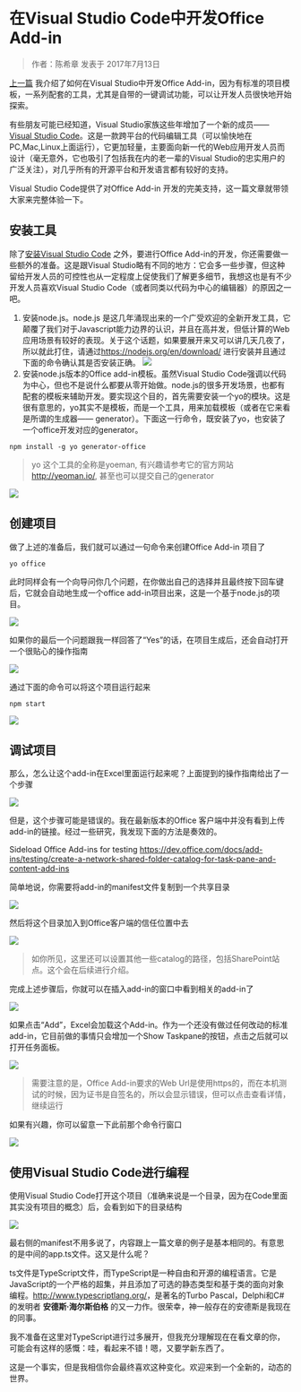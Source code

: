 # 在Visual Studio Code中开发Office Add-in
> 作者：陈希章 发表于 2017年7月13日

[上一篇](officeaddindev.md) 我介绍了如何在Visual Studio中开发Office Add-in，因为有标准的项目模板，一系列配套的工具，尤其是自带的一键调试功能，可以让开发人员很快地开始探索。

有些朋友可能已经知道，Visual Studio家族这些年增加了一个新的成员—— [Visual Studio Code](https://code.visualstudio.com/)。这是一款跨平台的代码编辑工具（可以愉快地在PC,Mac,Linux上面运行），它更加轻量，主要面向新一代的Web应用开发人员而设计（毫无意外，它也吸引了包括我在内的老一辈的Visual Studio的忠实用户的广泛关注），对几乎所有的开源平台和开发语言都有较好的支持。

Visual Studio Code提供了对Office Add-in 开发的完美支持，这一篇文章就带领大家来完整体验一下。

## 安装工具

除了[安装Visual Studio Code](https://code.visualstudio.com/Download) 之外，要进行Office Add-in的开发，你还需要做一些额外的准备。这是跟Visual Studio略有不同的地方：它会多一些步骤，但这种留给开发人员的可控性也从一定程度上促使我们了解更多细节，我想这也是有不少开发人员喜欢Visual Studio Code（或者同类以代码为中心的编辑器）的原因之一吧。

1. 安装node.js。node.js 是这几年涌现出来的一个广受欢迎的全新开发工具，它颠覆了我们对于Javascript能力边界的认识，并且在高并发，但低计算的Web应用场景有较好的表现。关于这个话题，如果要展开来又可以讲几天几夜了，所以就此打住，请通过<https://nodejs.org/en/download/> 进行安装并且通过下面的命令确认其是否安装正确。
![](images/nodenpmversion.png)
1. 安装node.js版本的Office add-in模板。虽然Visual Studio Code强调以代码为中心，但也不是说什么都要从零开始做。node.js的很多开发场景，也都有配套的模板来辅助开发。要实现这个目的，首先需要安装一个yo的模块。这是很有意思的，yo其实不是模板，而是一个工具，用来加载模板（或者在它来看是所谓的生成器—— generator）。下面这一行命令，既安装了yo，也安装了一个office开发对应的generator。
```
npm install -g yo generator-office
```
> yo 这个工具的全称是yoeman, 有兴趣请参考它的官方网站 <http://yeoman.io/>, 甚至也可以提交自己的generator

![](images/npmyoofficegenerator.png)


## 创建项目

做了上述的准备后，我们就可以通过一句命令来创建Office Add-in 项目了

```
yo office
```
此时同样会有一个向导问你几个问题，在你做出自己的选择并且最终按下回车键后，它就会自动地生成一个office add-in项目出来，这是一个基于node.js的项目。

![](images/officewebaddinnodejs.png)

如果你的最后一个问题跟我一样回答了“Yes”的话，在项目生成后，还会自动打开一个很贴心的操作指南

![](images/officeaddinvscodestart.png)

通过下面的命令可以将这个项目运行起来

```
npm start
```
![](images/exceladdinsamplecodesample.png)

## 调试项目

那么，怎么让这个add-in在Excel里面运行起来呢？上面提到的操作指南给出了一个步骤

![](images/exceladdinsideload.PNG)

但是，这个步骤可能是错误的。我在最新版本的Office 客户端中并没有看到上传add-in的链接。经过一些研究，我发现下面的方法是奏效的。

Sideload Office Add-ins for testing 
<https://dev.office.com/docs/add-ins/testing/create-a-network-shared-folder-catalog-for-task-pane-and-content-add-ins>

简单地说，你需要将add-in的manifest文件复制到一个共享目录

![](images/officeaddinsharedfolder.PNG)

然后将这个目录加入到Office客户端的信任位置中去

![](images/officeaddincatalogs.png)

> 如你所见，这里还可以设置其他一些catalog的路径，包括SharePoint站点。这个会在后续进行介绍。

完成上述步骤后，你就可以在插入add-in的窗口中看到相关的add-in了

![](images/sharedfolderaddin.png)

如果点击“Add”，Excel会加载这个Add-in。作为一个还没有做过任何改动的标准add-in，它目前做的事情只会增加一个Show Taskpane的按钮，点击之后就可以打开任务面板。

![](images/exceladdincodeloadsample.png)

> 需要注意的是，Office Add-in要求的Web Url是使用https的，而在本机测试的时候，因为证书是自签名的，所以会显示错误，但可以点击查看详情，继续运行

如果有兴趣，你可以留意一下此前那个命令行窗口

![](images/exceladdinnpmconsole.png)

## 使用Visual Studio Code进行编程

使用Visual Studio Code打开这个项目（准确来说是一个目录，因为在Code里面其实没有项目的概念）后，会看到如下的目录结构

![](images/vscodeexceladdin.png)

最右侧的manifest不用多说了，内容跟上一篇文章的例子是基本相同的。有意思的是中间的app.ts文件。这又是什么呢？

ts文件是TypeScript文件，而TypeScript是一种自由和开源的编程语言。它是JavaScript的一个严格的超集，并且添加了可选的静态类型和基于类的面向对象编程。<http://www.typescriptlang.org/>，是著名的Turbo Pascal，Delphi和C#的发明者 **安德斯·海尔斯伯格** 的又一力作。很荣幸，神一般存在的安德斯是我现在的同事。

我不准备在这里对TypeScript进行过多展开，但我充分理解现在在看文章的你，可能会有这样的感慨：哇，看起来不错！嗯，又要学新东西了。

这是一个事实，但是我相信你会最终喜欢这种变化。欢迎来到一个全新的，动态的世界。


